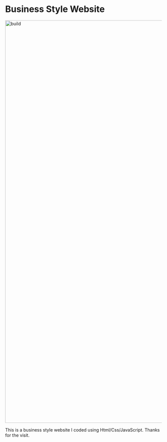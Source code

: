 # Business Style Website

<img width="1291" alt="build" src="https://user-images.githubusercontent.com/52433130/109441215-a31c5b80-7a02-11eb-8afd-bc8b25480447.png">

This is a business style website I coded using Html/Css/JavaScript. Thanks for the visit. 

